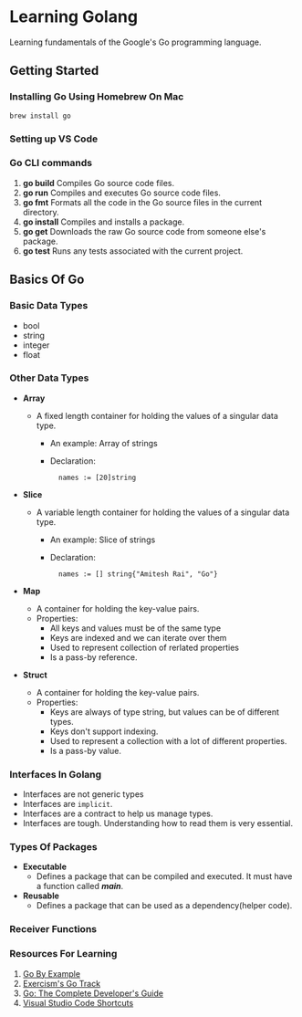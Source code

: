 # Learning Golang

Learning fundamentals of the Google's Go programming language.

## Getting Started

### Installing Go Using Homebrew On Mac

    brew install go

### Setting up VS Code

### Go CLI commands

1. **go build**
    Compiles Go source code files.
2. **go run**
    Compiles and executes Go source code files.
3. **go fmt**
    Formats all the code in the Go source files in the current directory.
4. **go install**
    Compiles and installs a package.
5. **go get**
    Downloads the raw Go source code from someone else's package.
6. **go test**
    Runs any tests associated with the current project.

## Basics Of Go

### Basic Data Types

- bool
- string
- integer
- float

### Other Data Types

- **Array**
  - A fixed length container for holding the values of a singular data type.
    - An example: Array of strings
    - Declaration:

            names := [20]string

- **Slice**
  - A variable length container for holding the values of a singular data type.
    - An example: Slice of strings
    - Declaration:

            names := [] string{"Amitesh Rai", "Go"}

- **Map**
  - A container for holding the key-value pairs.
  - Properties:
    - All keys and values must be of the same type
    - Keys are indexed and we can iterate over them
    - Used to represent collection of rerlated properties
    - Is a pass-by reference.

- **Struct**
  - A container for holding the key-value pairs.
  - Properties:
    - Keys are always of type string, but values can be of different types.
    - Keys don't support indexing.
    - Used to represent a collection with a lot of different properties.
    - Is a pass-by value.

### Interfaces In Golang

- Interfaces are not generic types
- Interfaces are `implicit`.
- Interfaces are a contract to help us manage types.
- Interfaces are tough. Understanding how to read them is very essential.

### Types Of Packages

- **Executable**
  - Defines a package that can be compiled and executed. It must have a function called ***main***.
- **Reusable**
  - Defines a package that can be used as a dependency(helper code).

### Receiver Functions

### Resources For Learning

1. [Go By Example](https://gobyexample.com/)
2. [Exercism's Go Track](https://exercism.org/tracks/go)
3. [Go: The Complete Developer's Guide](https://www.udemy.com/course/go-the-complete-developers-guide/)
4. [Visual Studio Code Shortcuts](https://www.sitepoint.com/visual-studio-code-keyboard-shortcuts/)
